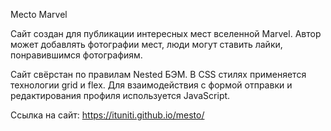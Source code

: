 Mecto Marvel

Сайт создан для публикации интересных мест вселенной Marvel. Автор может добавлять фотографии мест, люди могут ставить лайки, понравившимся фотографиям.

Сайт свёрстан по правилам Nested БЭМ. В CSS стилях применяется технологии grid и flex.
Для взаимодействия с формой отправки и редактирования профиля используется JavaScript.

Ссылка на сайт: https://ituniti.github.io/mesto/
